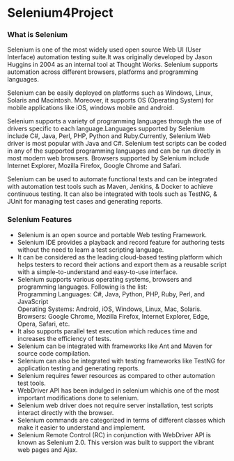 # Selenium4Project

### What is Selenium

Selenium is one of the most widely used open source Web UI (User Interface) automation testing suite.It was originally developed by Jason Huggins in 2004 as an internal tool at Thought Works. Selenium supports automation across different browsers, platforms and programming languages.

Selenium can be easily deployed on platforms such as Windows, Linux, Solaris and Macintosh. Moreover, it supports OS (Operating System) for mobile applications like iOS, windows mobile and android.

Selenium supports a variety of programming languages through the use of drivers specific to each language.Languages supported by Selenium include C#, Java, Perl, PHP, Python and Ruby.Currently, Selenium Web driver is most popular with Java and C#. Selenium test scripts can be coded in any of the supported programming languages and can be run directly in most modern web browsers. Browsers supported by Selenium include Internet Explorer, Mozilla Firefox, Google Chrome and Safari.

Selenium can be used to automate functional tests and can be integrated with automation test tools such as Maven, Jenkins, & Docker to achieve continuous testing. It can also be integrated with tools such as TestNG, & JUnit for managing test cases and generating reports.

### Selenium Features

* Selenium is an open source and portable Web testing Framework.
* Selenium IDE provides a playback and record feature for authoring tests without the need to learn a test scripting language.
* It can be considered as the leading cloud-based testing platform which helps testers to record their actions and export them as a reusable script with a simple-to-understand and easy-to-use interface.
* Selenium supports various operating systems, browsers and programming languages. Following is the list: <br>
             Programming Languages: C#, Java, Python, PHP, Ruby, Perl, and JavaScript <br>
             Operating Systems: Android, iOS, Windows, Linux, Mac, Solaris. <br>
             Browsers: Google Chrome, Mozilla Firefox, Internet Explorer, Edge, Opera, Safari, etc.
* It also supports parallel test execution which reduces time and increases the efficiency of tests.
* Selenium can be integrated with frameworks like Ant and Maven for source code compilation.
* Selenium can also be integrated with testing frameworks like TestNG for application testing and generating reports.
* Selenium requires fewer resources as compared to other automation test tools.
* WebDriver API has been indulged in selenium whichis one of the most important modifications done to selenium.
* Selenium web driver does not require server installation, test scripts interact directly with the browser.
* Selenium commands are categorized in terms of different classes which make it easier to understand and implement.
* Selenium Remote Control (RC) in conjunction with WebDriver API is known as Selenium 2.0. This version was built to support the vibrant web pages and Ajax.
